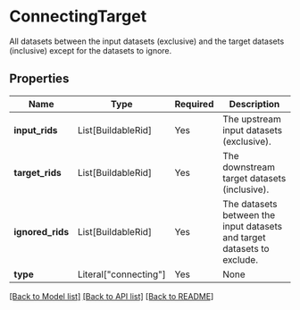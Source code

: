 # ConnectingTarget

All datasets between the input datasets (exclusive) and the
target datasets (inclusive) except for the datasets to ignore.


## Properties
| Name | Type | Required | Description |
| ------------ | ------------- | ------------- | ------------- |
**input_rids** | List[BuildableRid] | Yes | The upstream input datasets (exclusive). |
**target_rids** | List[BuildableRid] | Yes | The downstream target datasets (inclusive). |
**ignored_rids** | List[BuildableRid] | Yes | The datasets between the input datasets and target datasets to exclude. |
**type** | Literal["connecting"] | Yes | None |


[[Back to Model list]](../../../../README.md#models-v2-link) [[Back to API list]](../../../../README.md#apis-v2-link) [[Back to README]](../../../../README.md)
